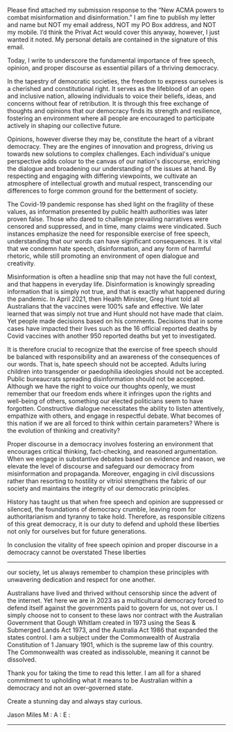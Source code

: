 Please find attached my submission response to the “New ACMA powers to combat misinformation and disinformation.” I
am fine to publish my letter and name but NOT my email address, NOT my PO Box address, and NOT my mobile. I’d think the
Privat Act would cover this anyway, however, I just wanted it noted. My personal details are contained in the signature of this
email.

Today, I write to underscore the fundamental importance of free speech, opinion, and proper discourse as essential pillars of
a thriving democracy.

In the tapestry of democratic societies, the freedom to express ourselves is a cherished and constitutional right. It serves as
the lifeblood of an open and inclusive nation, allowing individuals to voice their beliefs, ideas, and concerns without fear of
retribution. It is through this free exchange of thoughts and opinions that our democracy finds its strength and resilience,
fostering an environment where all people are encouraged to participate actively in shaping our collective future.

Opinions, however diverse they may be, constitute the heart of a vibrant democracy. They are the engines of innovation and
progress, driving us towards new solutions to complex challenges. Each individual's unique perspective adds colour to the
canvas of our nation's discourse, enriching the dialogue and broadening our understanding of the issues at hand. By
respecting and engaging with differing viewpoints, we cultivate an atmosphere of intellectual growth and mutual respect,
transcending our differences to forge common ground for the betterment of society.

The Covid-19 pandemic response has shed light on the fragility of these values, as information presented by public health
authorities was later proven false. Those who dared to challenge prevailing narratives were censored and suppressed, and in
time, many claims were vindicated. Such instances emphasize the need for responsible exercise of free speech,
understanding that our words can have significant consequences. It is vital that we condemn hate speech, disinformation,
and any form of harmful rhetoric, while still promoting an environment of open dialogue and creativity.

Misinformation is often a headline snip that may not have the full context, and that happens in everyday life. Disinformation
is knowingly spreading information that is simply not true, and that is exactly what happened during the pandemic. In April
2021, then Health Minister, Greg Hunt told all Australians that the vaccines were 100% safe and effective. We later learned
that was simply not true and Hunt should not have made that claim. Yet people made decisions based on his comments.
Decisions that in some cases have impacted their lives such as the 16 official reported deaths by Covid vaccines with another
950 reported deaths but yet to investigated.

It is therefore crucial to recognize that the exercise of free speech should be balanced with responsibility and an awareness
of the consequences of our words. That is, hate speech should not be accepted. Adults luring children into transgender or
paedophilia ideologies should not be accepted. Public bureaucrats spreading disinformation should not be accepted.
Although we have the right to voice our thoughts openly, we must remember that our freedom ends where it infringes upon
the rights and well-being of others, something our elected politicians seem to have forgotten. Constructive dialogue
necessitates the ability to listen attentively, empathize with others, and engage in respectful debate. What becomes of this
nation if we are all forced to think within certain parameters? Where is the evolution of thinking and creativity?

Proper discourse in a democracy involves fostering an environment that encourages critical thinking, fact-checking, and
reasoned argumentation. When we engage in substantive debates based on evidence and reason, we elevate the level of
discourse and safeguard our democracy from misinformation and propaganda. Moreover, engaging in civil discussions rather
than resorting to hostility or vitriol strengthens the fabric of our society and maintains the integrity of our democratic
principles.

History has taught us that when free speech and opinion are suppressed or silenced, the foundations of democracy crumble,
leaving room for authoritarianism and tyranny to take hold. Therefore, as responsible citizens of this great democracy, it is
our duty to defend and uphold these liberties not only for ourselves but for future generations.

In conclusion the vitality of free speech opinion and proper discourse in a democracy cannot be overstated These liberties


-----

our society, let us always remember to champion these principles with unwavering dedication and respect for one another.

Australians have lived and thrived without censorship since the advent of the internet. Yet here we are in 2023 as a multicultural democracy forced to defend itself against the governments paid to govern for us, not over us. I simply choose not to
consent to these laws nor contract with the Australian Government that Gough Whitlam created in 1973 using the Seas &
Submerged Lands Act 1973, and the Australia Act 1986 that expanded the states control. I am a subject under the
Commonwealth of Australia Constitution of 1 January 1901, which is the supreme law of this country. The Commonwealth
was created as indissoluble, meaning it cannot be dissolved.

Thank you for taking the time to read this letter. I am all for a shared commitment to upholding what it means to be
Australian within a democracy and not an over-governed state.

Create a stunning day and always stay curious.

Jason Miles
M :
A :
E :


-----

